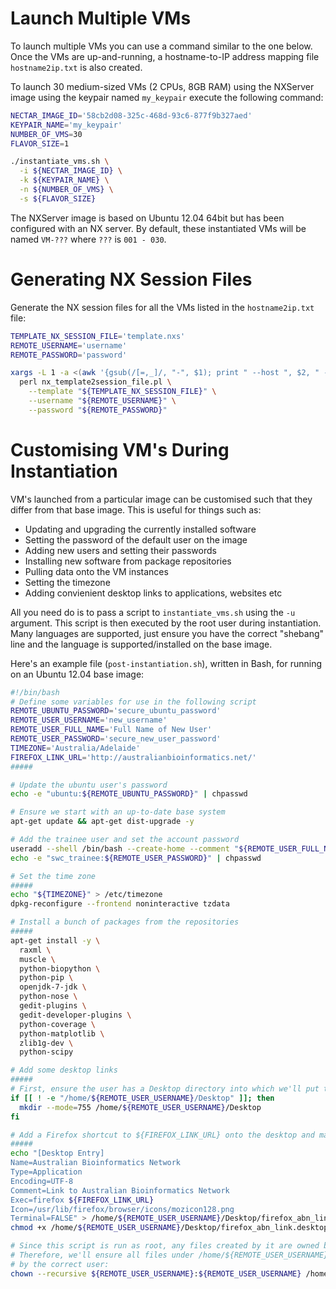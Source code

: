 # Launch Multiple VMs
To launch multiple VMs you can use a command similar to the one below. Once the VMs are up-and-running, 
a hostname-to-IP address mapping file ```hostname2ip.txt``` is also created.

To launch 30 medium-sized VMs (2 CPUs, 8GB RAM) using the NXServer image using the keypair named
```my_keypair``` execute the following command:
```bash
NECTAR_IMAGE_ID='58cb2d08-325c-468d-93c6-877f9b327aed'
KEYPAIR_NAME='my_keypair'
NUMBER_OF_VMS=30
FLAVOR_SIZE=1

./instantiate_vms.sh \
  -i ${NECTAR_IMAGE_ID} \
  -k ${KEYPAIR_NAME} \
  -n ${NUMBER_OF_VMS} \
  -s ${FLAVOR_SIZE}
```

The NXServer image is based on Ubuntu 12.04 64bit but has been configured with an NX server. By default,
these instantiated VMs will be named ```VM-???``` where ```???``` is ```001 - 030```.

# Generating NX Session Files
Generate the NX session files for all the VMs listed in the ```hostname2ip.txt``` file:
```bash
TEMPLATE_NX_SESSION_FILE='template.nxs'
REMOTE_USERNAME='username'
REMOTE_PASSWORD='password'

xargs -L 1 -a <(awk '{gsub(/[=,_]/, "-", $1); print " --host ", $2, " --output ", $1".nxs"}' < hostname2ip.txt) \
  perl nx_template2session_file.pl \
    --template "${TEMPLATE_NX_SESSION_FILE}" \
    --username "${REMOTE_USERNAME}" \
    --password "${REMOTE_PASSWORD}"
```

# Customising VM's During Instantiation
VM's launched from a particular image can be customised such that they differ from that
base image. This is useful for things such as:

* Updating and upgrading the currently installed software
* Setting the password of the default user on the image
* Adding new users and setting their passwords
* Installing new software from package repositories
* Pulling data onto the VM instances
* Setting the timezone
* Adding convienient desktop links to applications, websites etc

All you need do is to pass a script to ```instantiate_vms.sh``` using the ```-u```
argument. This script is then executed by the root user during instantiation. Many
languages are supported, just ensure you have the correct "shebang" line and the
language is supported/installed on the base image.

Here's an example file (```post-instantiation.sh```), written in Bash, for running on an Ubuntu 12.04 base image:
```bash
#!/bin/bash
# Define some variables for use in the following script
REMOTE_UBUNTU_PASSWORD='secure_ubuntu_password'
REMOTE_USER_USERNAME='new_username'
REMOTE_USER_FULL_NAME='Full Name of New User'
REMOTE_USER_PASSWORD='secure_new_user_password'
TIMEZONE='Australia/Adelaide'
FIREFOX_LINK_URL='http://australianbioinformatics.net/'
#####

# Update the ubuntu user's password
echo -e "ubuntu:${REMOTE_UBUNTU_PASSWORD}" | chpasswd

# Ensure we start with an up-to-date base system
apt-get update && apt-get dist-upgrade -y

# Add the trainee user and set the account password
useradd --shell /bin/bash --create-home --comment "${REMOTE_USER_FULL_NAME}" ${REMOTE_USER_USERNAME}
echo -e "swc_trainee:${REMOTE_USER_PASSWORD}" | chpasswd

# Set the time zone
#####
echo "${TIMEZONE}" > /etc/timezone
dpkg-reconfigure --frontend noninteractive tzdata

# Install a bunch of packages from the repositories
#####
apt-get install -y \
  raxml \
  muscle \
  python-biopython \
  python-pip \
  openjdk-7-jdk \
  python-nose \
  gedit-plugins \
  gedit-developer-plugins \
  python-coverage \
  python-matplotlib \
  zlib1g-dev \
  python-scipy

# Add some desktop links
#####
# First, ensure the user has a Desktop directory into which we'll put these files
if [[ ! -e "/home/${REMOTE_USER_USERNAME}/Desktop" ]]; then
  mkdir --mode=755 /home/${REMOTE_USER_USERNAME}/Desktop
fi

# Add a Firefox shortcut to ${FIREFOX_LINK_URL} onto the desktop and make it executable
#####
echo "[Desktop Entry]
Name=Australian Bioinformatics Network
Type=Application
Encoding=UTF-8
Comment=Link to Australian Bioinformatics Network
Exec=firefox ${FIREFOX_LINK_URL}
Icon=/usr/lib/firefox/browser/icons/mozicon128.png
Terminal=FALSE" > /home/${REMOTE_USER_USERNAME}/Desktop/firefox_abn_link.desktop
chmod +x /home/${REMOTE_USER_USERNAME}/Desktop/firefox_abn_link.desktop

# Since this script is run as root, any files created by it are owned by root:root.
# Therefore, we'll ensure all files under /home/${REMOTE_USER_USERNAME} are owned
# by the correct user:
chown --recursive ${REMOTE_USER_USERNAME}:${REMOTE_USER_USERNAME} /home/${REMOTE_USER_USERNAME}/
```
